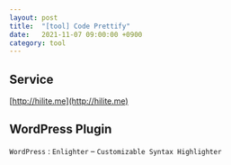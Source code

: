```yaml
---
layout: post
title:  "[tool] Code Prettify"
date:   2021-11-07 09:00:00 +0900
category: tool
---
```


## Service
[http://hilite.me](http://hilite.me)


## WordPress Plugin
`WordPress` : `Enlighter` – `Customizable Syntax Highlighter`
